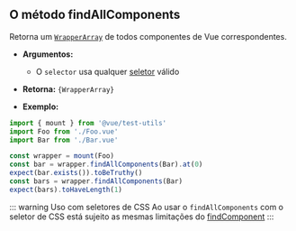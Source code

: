 ## O método findAllComponents

Retorna um [`WrapperArray`](../wrapper-array/) de todos componentes de Vue correspondentes.

- **Argumentos:**

  - O `selector` usa qualquer [seletor](../selectors.md) válido

- **Retorna:** `{WrapperArray}`

- **Exemplo:**

```js
import { mount } from '@vue/test-utils'
import Foo from './Foo.vue'
import Bar from './Bar.vue'

const wrapper = mount(Foo)
const bar = wrapper.findAllComponents(Bar).at(0)
expect(bar.exists()).toBeTruthy()
const bars = wrapper.findAllComponents(Bar)
expect(bars).toHaveLength(1)
```

::: warning Uso com seletores de CSS
Ao usar o `findAllComponents` com o seletor de CSS está sujeito as mesmas limitações do [findComponent](api/wrapper/findComponent.md)
:::
